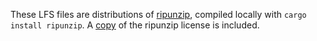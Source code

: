 These LFS files are distributions of [ripunzip](https://github.com/google/ripunzip), compiled locally with
`cargo install ripunzip`. A [copy](./LICENSE.txt) of the ripunzip license is included.
